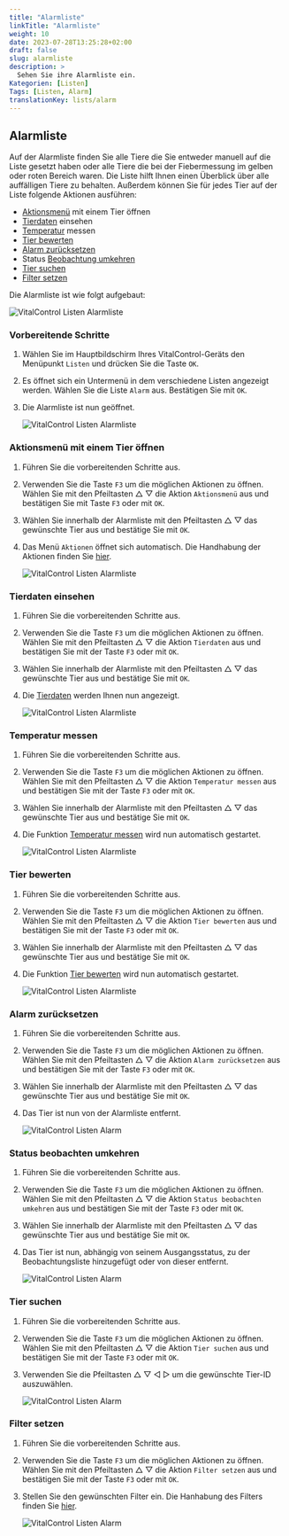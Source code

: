 ```yaml
---
title: "Alarmliste"
linkTitle: "Alarmliste"
weight: 10
date: 2023-07-28T13:25:28+02:00
draft: false
slug: alarmliste
description: >
  Sehen Sie ihre Alarmliste ein. 
Kategorien: [Listen]
Tags: [Listen, Alarm]
translationKey: lists/alarm
---
```

## Alarmliste

Auf der Alarmliste finden Sie alle Tiere die Sie entweder manuell auf die Liste gesetzt haben oder alle Tiere die bei der Fiebermessung im gelben oder roten Bereich waren. Die Liste hilft Ihnen einen Überblick über alle auffälligen Tiere zu behalten. Außerdem können Sie für jedes Tier auf der Liste folgende Aktionen ausführen:

- [Aktionsmenü](../alarmliste/#aktionsmen%C3%BC-mit-einem-tier-%C3%B6ffnen) mit einem Tier öffnen 
- [Tierdaten](../alarmliste/#tierdaten-einsehen) einsehen
- [Temperatur](../alarmliste/#temperatur-messen) messen
- [Tier bewerten](../alarmliste/#tier-bewerten)
- [Alarm zurücksetzen](../alarmliste/#alarm-zur%C3%BCcksetzen)
- Status [Beobachtung umkehren](../alarmliste/#status-beobachten-umkehren) 
- [Tier suchen](../alarmliste/#tier-suchen)
- [Filter setzen](../alarmliste/#filter-setzen) 

Die Alarmliste ist wie folgt aufgebaut:

   ![VitalControl Listen Alarmliste](../bilder/alarmbeschreibung.png "Beschreibung der Liste Alarm")

### Vorbereitende Schritte

1. Wählen Sie im Hauptbildschirm Ihres VitalControl-Geräts den Menüpunkt `Listen` und drücken Sie die Taste `OK`.

2. Es öffnet sich ein Untermenü in dem verschiedene Listen angezeigt werden. Wählen Sie die Liste `Alarm` aus. Bestätigen Sie mit `OK`.

3. Die Alarmliste ist nun geöffnet. 

   ![VitalControl Listen Alarmliste](../bilder/vorbereitendeschritte.png "Vorbereitende Schritte")

### Aktionsmenü mit einem Tier öffnen

1. Führen Sie die vorbereitenden Schritte aus. 

2. Verwenden Sie die Taste `F3` um die möglichen Aktionen zu öffnen. Wählen Sie mit den Pfeiltasten △ ▽ die Aktion `Aktionsmenü` aus und bestätigen Sie mit Taste `F3` oder mit `OK`.

3. Wählen Sie innerhalb der Alarmliste mit den Pfeiltasten △ ▽ das gewünschte Tier aus und bestätige Sie mit `OK`. 

4. Das Menü `Aktionen` öffnet sich automatisch. Die Handhabung der Aktionen finden Sie [hier](..).

   ![VitalControl Listen Alarmliste](../bilder/aktionsmenü.png "Aktionsmenü aufrufen")

### Tierdaten einsehen

1. Führen Sie die vorbereitenden Schritte aus. 

2. Verwenden Sie die Taste `F3` um die möglichen Aktionen zu öffnen. Wählen Sie mit den Pfeiltasten △ ▽ die Aktion `Tierdaten` aus und bestätigen Sie mit der Taste `F3` oder mit `OK`.

3. Wählen Sie innerhalb der Alarmliste mit den Pfeiltasten △ ▽ das gewünschte Tier aus und bestätige Sie mit `OK`. 

4. Die [Tierdaten](..) werden Ihnen nun angezeigt. 

   ![VitalControl Listen Alarmliste](../bilder/tierdateneinsehen.png "Tierdaten einsehen")

### Temperatur messen

1. Führen Sie die vorbereitenden Schritte aus. 

2. Verwenden Sie die Taste `F3` um die möglichen Aktionen zu öffnen. Wählen Sie mit den Pfeiltasten △ ▽ die Aktion `Temperatur messen` aus und bestätigen Sie mit der Taste `F3` oder mit `OK`.

3. Wählen Sie innerhalb der Alarmliste mit den Pfeiltasten △ ▽ das gewünschte Tier aus und bestätige Sie mit `OK`. 

4. Die Funktion [Temperatur messen](..) wird nun automatisch gestartet.

   ![VitalControl Listen Alarmliste](../bilder/temperaturmessen.png "Temperatur messen")
### Tier bewerten

1. Führen Sie die vorbereitenden Schritte aus. 

2. Verwenden Sie die Taste `F3` um die möglichen Aktionen zu öffnen. Wählen Sie mit den Pfeiltasten △ ▽ die Aktion `Tier bewerten` aus und bestätigen Sie mit der Taste `F3` oder mit `OK`.

3. Wählen Sie innerhalb der Alarmliste mit den Pfeiltasten △ ▽ das gewünschte Tier aus und bestätige Sie mit `OK`. 

4. Die Funktion [Tier bewerten](..) wird nun automatisch gestartet.

   ![VitalControl Listen Alarmliste](../bilder/tierbewerten.png "Tier bewerten")

### Alarm zurücksetzen

1. Führen Sie die vorbereitenden Schritte aus. 

2. Verwenden Sie die Taste `F3` um die möglichen Aktionen zu öffnen. Wählen Sie mit den Pfeiltasten △ ▽ die Aktion `Alarm zurücksetzen` aus und bestätigen Sie mit der Taste `F3` oder mit `OK`.

3. Wählen Sie innerhalb der Alarmliste mit den Pfeiltasten △ ▽ das gewünschte Tier aus und bestätige Sie mit `OK`. 

4. Das Tier ist nun von der Alarmliste entfernt.

   ![VitalControl Listen Alarm](../bilder/alarmzurücksetzen.png "Alarm zurücksetzen")

### Status beobachten umkehren

1. Führen Sie die vorbereitenden Schritte aus. 

2. Verwenden Sie die Taste `F3` um die möglichen Aktionen zu öffnen. Wählen Sie mit den Pfeiltasten △ ▽ die Aktion `Status beobachten umkehren` aus und bestätigen Sie mit der Taste `F3` oder mit `OK`.

3. Wählen Sie innerhalb der Alarmliste mit den Pfeiltasten △ ▽ das gewünschte Tier aus und bestätige Sie mit `OK`. 

4. Das Tier ist nun, abhängig von seinem Ausgangsstatus, zu der Beobachtungsliste hinzugefügt oder von dieser entfernt.

   ![VitalControl Listen Alarm](../bilder/statusumkehren.png "Status beobachten umkehren")

### Tier suchen

1. Führen Sie die vorbereitenden Schritte aus. 

2. Verwenden Sie die Taste `F3` um die möglichen Aktionen zu öffnen. Wählen Sie mit den Pfeiltasten △ ▽ die Aktion `Tier suchen` aus und bestätigen Sie mit der Taste `F3` oder mit `OK`.

3. Verwenden Sie die Pfeiltasten △ ▽ ◁ ▷ um die gewünschte Tier-ID auszuwählen.

   ![VitalControl Listen Alarm](../bilder/tiersuchen.png "Tier suchen") 

### Filter setzen

1. Führen Sie die vorbereitenden Schritte aus. 

2. Verwenden Sie die Taste `F3` um die möglichen Aktionen zu öffnen. Wählen Sie mit den Pfeiltasten △ ▽ die Aktion `Filter setzen` aus und bestätigen Sie mit der Taste `F3` oder mit `OK`.

3. Stellen Sie den gewünschten Filter ein. Die Hanhabung des Filters finden Sie [hier](..).

   ![VitalControl Listen Alarm](../bilder/filter.png "Filter setzen") 


